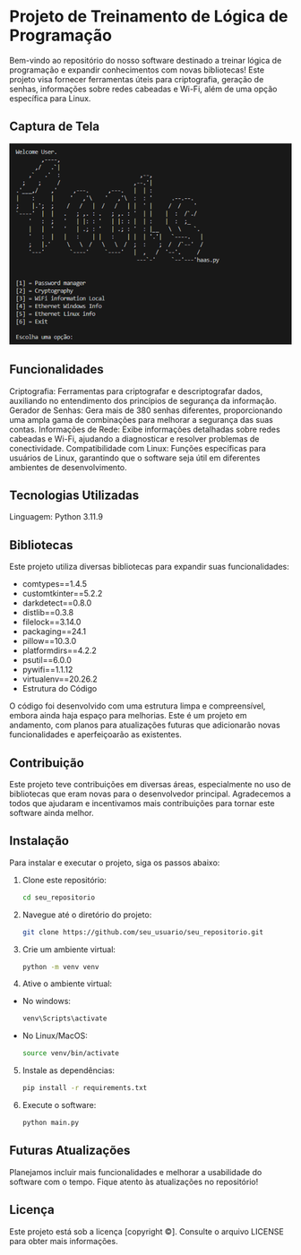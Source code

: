 # Projeto de Treinamento de Lógica de Programação

Bem-vindo ao repositório do nosso software destinado a treinar lógica de programação e expandir conhecimentos com novas bibliotecas! Este projeto visa fornecer ferramentas úteis para criptografia, geração de senhas, informações sobre redes cabeadas e Wi-Fi, além de uma opção específica para Linux.

## Captura de Tela

![Captura de Tela](img/tools.png)

## Funcionalidades

Criptografia: Ferramentas para criptografar e descriptografar dados, auxiliando no entendimento dos princípios de segurança da informação.
Gerador de Senhas: Gera mais de 380 senhas diferentes, proporcionando uma ampla gama de combinações para melhorar a segurança das suas contas.
Informações de Rede: Exibe informações detalhadas sobre redes cabeadas e Wi-Fi, ajudando a diagnosticar e resolver problemas de conectividade.
Compatibilidade com Linux: Funções específicas para usuários de Linux, garantindo que o software seja útil em diferentes ambientes de desenvolvimento.

## Tecnologias Utilizadas

Linguagem: Python 3.11.9

## Bibliotecas
Este projeto utiliza diversas bibliotecas para expandir suas funcionalidades:

- comtypes==1.4.5
- customtkinter==5.2.2
- darkdetect==0.8.0
- distlib==0.3.8
- filelock==3.14.0
- packaging==24.1
- pillow==10.3.0
- platformdirs==4.2.2
- psutil==6.0.0
- pywifi==1.1.12
- virtualenv==20.26.2
- Estrutura do Código

O código foi desenvolvido com uma estrutura limpa e compreensível, embora ainda haja espaço para melhorias. Este é um projeto em andamento, com planos para atualizações futuras que adicionarão novas funcionalidades e aperfeiçoarão as existentes.

## Contribuição

Este projeto teve contribuições em diversas áreas, especialmente no uso de bibliotecas que eram novas para o desenvolvedor principal. Agradecemos a todos que ajudaram e incentivamos mais contribuições para tornar este software ainda melhor.

## Instalação
Para instalar e executar o projeto, siga os passos abaixo:

1. Clone este repositório:
   ```sh
   cd seu_repositorio

2. Navegue até o diretório do projeto:
   ```sh
   git clone https://github.com/seu_usuario/seu_repositorio.git

3. Crie um ambiente virtual:
   ```sh
   python -m venv venv
   
4. Ative o ambiente virtual:
- No windows:
   ```sh
   venv\Scripts\activate
- No Linux/MacOS:
  ```sh
  source venv/bin/activate
  
5. Instale as dependências:
   ```sh
   pip install -r requirements.txt

6. Execute o software:
    ```sh
    python main.py

## Futuras Atualizações
Planejamos incluir mais funcionalidades e melhorar a usabilidade do software com o tempo. Fique atento às atualizações no repositório!

## Licença
Este projeto está sob a licença [copyright ©]. Consulte o arquivo LICENSE para obter mais informações.

